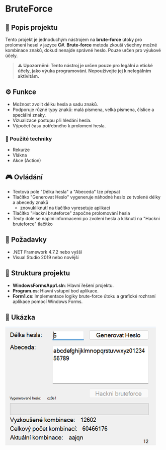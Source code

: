 # BruteForce

## 📜 Popis projektu

Tento projekt je jednoduchým nástrojem na **brute-force** útoky pro prolomení hesel v jazyce **C#**. **Brute-force** metoda zkouší všechny možné kombinace znaků, dokud nenajde správné heslo. Pouze určen pro výukové účely.

> **⚠️ Upozornění: Tento nástroj je určen pouze pro legální a etické účely, jako výuka programování. Nepoužívejte jej k nelegálním aktivitám.**

## ⚙️ Funkce

- Možnost zvolit délku hesla a sadu znaků.
- Podporuje různé typy znaků: malá písmena, velká písmena, číslice a speciální znaky.
- Vizualizace postupu při hledání hesla.
- Výpočet času potřebného k prolomení hesla.

### 🧠 Použité techniky

- Rekurze
- Vlákna
- Akce (Action)

## 🎮 Ovládání
- Textová pole "Délka hesla" a "Abeceda" lze přepsat
- Tlačítko "Generovat Heslo" vygeneruje náhodné heslo ze tvolené délky a abecedy znaků
    - znovukliknutí na tlačítko vyresetuje aplikaci
- Tlačítko "Hackni bruteforce" započne prolomování hesla
- Texty dole se naplní informacemi po zvolení hesla a kliknutí na "Hackni bruteforce" tlačítko

## 🔧 Požadavky

- .NET Framework 4.7.2 nebo vyšší
- Visual Studio 2019 nebo novější

## 📂 Struktura projektu

- **WindowsFormsApp1.sln**: Hlavní řešení projektu.
- **Program.cs**: Hlavní vstupní bod aplikace.
- **Form1.cs**: Implementace logiky brute-force útoku a grafické rozhraní aplikace pomocí Windows Forms.

## 📸 Ukázka

![Screenshot BruteForce](BF_screenshot.png)
